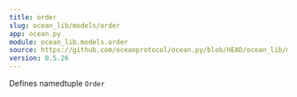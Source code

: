 ```yaml
---
title: order
slug: ocean_lib/models/order
app: ocean.py
module: ocean_lib.models.order
source: https://github.com/oceanprotocol/ocean.py/blob/HEAD/ocean_lib/models/order.py
version: 0.5.26
---
```

Defines namedtuple `Order`

